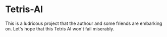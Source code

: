 # Tetris-AI
This is a ludricous project that the authour and some friends are embarking on.
Let's hope that this Tetris AI won't fail miserably. 
